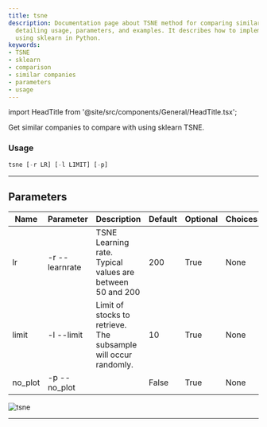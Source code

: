 ```yaml
---
title: tsne
description: Documentation page about TSNE method for comparing similar companies,
  detailing usage, parameters, and examples. It describes how to implement TSNE method
  using sklearn in Python.
keywords:
- TSNE
- sklearn
- comparison
- similar companies
- parameters
- usage
---
```


import HeadTitle from '@site/src/components/General/HeadTitle.tsx';

<HeadTitle title="stocks /ca/tsne - Reference | OpenBB Terminal Docs" />

Get similar companies to compare with using sklearn TSNE.

### Usage

```python wordwrap
tsne [-r LR] [-l LIMIT] [-p]
```

---

## Parameters

| Name | Parameter | Description | Default | Optional | Choices |
| ---- | --------- | ----------- | ------- | -------- | ------- |
| lr | -r  --learnrate | TSNE Learning rate. Typical values are between 50 and 200 | 200 | True | None |
| limit | -l  --limit | Limit of stocks to retrieve. The subsample will occur randomly. | 10 | True | None |
| no_plot | -p  --no_plot |  | False | True | None |

![tsne](https://user-images.githubusercontent.com/46355364/154074416-af8c7d2a-fa2f-461f-8522-933cf6e3543b.png)

---
